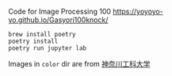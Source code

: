 Code for Image Processing 100 https://yoyoyo-yo.github.io/Gasyori100knock/

```shell
brew install poetry
poetry install
poetry run jupyter lab
```

Images in `color` dir are from [神奈川工科大学](http://www.ess.ic.kanagawa-it.ac.jp/app_images_j.html)
